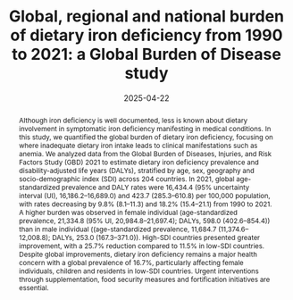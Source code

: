 ---
title: 'Global, regional and national burden of dietary iron deficiency from 1990
  to 2021: a Global Burden of Disease study'

# Authors
# A YAML list of author names
# If you created a profile for a user (e.g. the default `admin` user at `content/authors/admin/`), 
# write the username (folder name) here, and it will be replaced with their full name and linked to their profile.
authors:
- GBD 2021 Dietary Iron Deficiency Collaborators

# Author notes (such as 'Equal Contribution')
# A YAML list of notes for each author in the above `authors` list
author_notes: []

date: '2025-04-22'

# Date to publish webpage (NOT necessarily Bibtex publication's date).
publishDate: '2025-05-02T02:12:30.065286Z'

# Publication type.
# A single CSL publication type but formatted as a YAML list (for Hugo requirements).
publication_types:
- '2'

# Publication name and optional abbreviated publication name.
publication: '*Nature Medicine*'
publication_short: ''

doi: 10.1038/s41591-025-03624-8

abstract: 'Although iron deficiency is well documented, less is known about dietary involvement in symptomatic iron deficiency manifesting in medical conditions. In this study, we quantified the global burden of dietary iron deficiency, focusing on where inadequate dietary iron intake leads to clinical manifestations such as anemia. We analyzed data from the Global Burden of Diseases, Injuries, and Risk Factors Study (GBD) 2021 to estimate dietary iron deficiency prevalence and disability-adjusted life years (DALYs), stratified by age, sex, geography and socio-demographic index (SDI) across 204 countries. In 2021, global age-standardized prevalence and DALY rates were 16,434.4 (95% uncertainty interval (UI), 16,186.2–16,689.0) and 423.7 (285.3–610.8) per 100,000 population, with rates decreasing by 9.8% (8.1–11.3) and 18.2% (15.4–21.1) from 1990 to 2021. A higher burden was observed in female individual (age-standardized prevalence, 21,334.8 (95% UI, 20,984.8–21,697.4); DALYs, 598.0 (402.6–854.4)) than in male individual ((age-standardized prevalence, 11,684.7 (11,374.6–12,008.8); DALYs, 253.0 (167.3–371.0)). High-SDI countries presented greater improvement, with a 25.7% reduction compared to 11.5% in low-SDI countries. Despite global improvements, dietary iron deficiency remains a major health concern with a global prevalence of 16.7%, particularly affecting female individuals, children and residents in low-SDI countries. Urgent interventions through supplementation, food security measures and fortification initiatives are essential.'

# Summary. An optional shortened abstract.
summary: ''

tags: []

# Display this page in a list of Featured pages?
featured: false


# Custom links (uncomment lines below)
# links:
# - name: Custom Link
#   url: http://example.org

# Publication image
# Add an image named `featured.jpg/png` to your page's folder then add a caption below.
image:
  caption: ''
  focal_point: 'smart'
  preview_only: false

# Associated Projects (optional).
#   Associate this publication with one or more of your projects.
#   Simply enter your project's folder or file name without extension.
#   E.g. `projects: ['internal-project']` links to `content/project/internal-project/index.md`.
#   Otherwise, set `projects: []`.
projects: ["gbd"]
links:
- name: URL
  url: https://www.nature.com/articles/s41591-025-03624-8
- name: Code
  url: https://github.com/ihmeuw/anemia_gbd2021
- name: Data
  url: https://ghdx.healthdata.org/gbd-2021
---